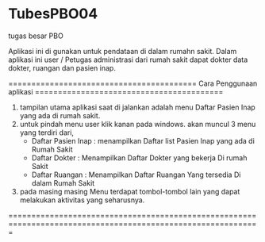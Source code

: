 # TubesPBO04
tugas besar PBO


Aplikasi ini di gunakan untuk pendataan di dalam rumahn sakit.
Dalam aplikasi ini user / Petugas administrasi dari rumah sakit dapat dokter data dokter, ruangan dan pasien inap.

========================================= Cara Penggunaan aplikasi =========================================
1. tampilan utama aplikasi saat di jalankan adalah menu Daftar Pasien Inap yang ada di rumah sakit.
2. untuk pindah menu user klik kanan pada windows. akan muncul 3 menu yang terdiri dari,
    - Daftar Pasien Inap    : menampilkan Daftar list Pasien Inap yang ada di Rumah Sakit
    - Daftar Dokter         : Menampilkan Daftar Dokter yang bekerja Di rumah Sakit
    - Daftar Ruangan        : Menampilkan Daftar Ruangan Yang tersedia Di dalam Rumah Sakit
3. pada masing masing Menu terdapat tombol-tombol lain yang dapat melakukan aktivitas yang seharusnya.

=============================================================================================================
